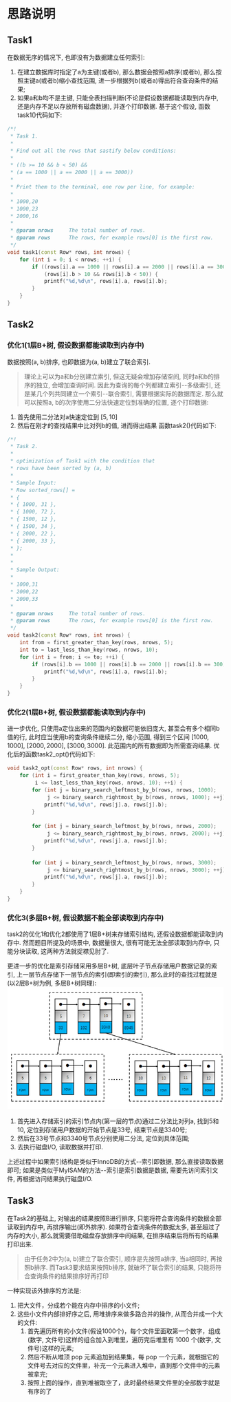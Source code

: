 # 思路说明

## Task1

在数据无序的情况下, 也即没有为数据建立任何索引:
1. 在建立数据库时指定了a为主键(或者b), 那么数据会按照a排序(或者b), 
   那么按照主键a(或者b)缩小查找范围, 进一步根据列b(或者a)得出符合查询条件的结果;
2. 如果a和b均不是主键, 只能全表扫描判断(不论是假设数据都能读取到内存中, 还是内存不足以存放所有磁盘数据),
   并逐个打印数据. 基于这个假设, 函数task1()代码如下:

```cpp
/*!
 * Task 1.
 *
 * Find out all the rows that sastify below conditions:
 *
 * ((b >= 10 && b < 50) &&
 * (a == 1000 || a == 2000 || a == 3000))
 *
 * Print them to the terminal, one row per line, for example:
 *
 * 1000,20
 * 1000,23
 * 2000,16
 *
 * @param nrows     The total number of rows.
 * @param rows      The rows, for example rows[0] is the first row.
 */
void task1(const Row* rows, int nrows) {
    for (int i = 0; i < nrows; ++i) {
        if ((rows[i].a == 1000 || rows[i].a == 2000 || rows[i].a == 300) &&
            (rows[i].b > 10 && rows[i].b < 50)) {
            printf("%d,%d\n", rows[i].a, rows[i].b);
        }
    }
}
```

## Task2

### 优化1(1层B+树, 假设数据都能读取到内存中)

数据按照(a, b)排序, 也即数据为(a, b)建立了联合索引.
> 理论上可以为a和b分别建立索引, 但这无疑会增加存储空间, 同时a和b的排序的独立, 会增加查询时间. 
> 因此为查询的每个列都建立索引--多级索引, 还是某几个列共同建立一个索引--联合索引, 
> 需要根据实际的数据而定.
那么就可以按照a, b的次序使用二分法快速定位到准确的位置, 逐个打印数据:
1. 首先使用二分法对a快速定位到 $[5, 10]$
2. 然后在刚才的查找结果中比对列b的值, 进而得出结果
函数task2()代码如下:

```cpp
/*!
 * Task 2.
 *
 * optimization of Task1 with the condition that
 * rows have been sorted by (a, b)
 *
 * Sample Input:
 * Row sorted_rows[] =
 * {
 * { 1000, 31 },
 * { 1000, 72 },
 * { 1500, 12 },
 * { 1500, 34 },
 * { 2000, 22 },
 * { 2000, 33 },
 * };
 *
 *
 * Sample Output:
 *
 * 1000,31
 * 2000,22
 * 2000,33
 *
 * @param nrows     The total number of rows.
 * @param rows      The rows, for example rows[0] is the first row.
 */
void task2(const Row* rows, int nrows) {
    int from = first_greater_than_key(rows, nrows, 5);
    int to = last_less_than_key(rows, nrows, 10);
    for (int i = from; i <= to; ++i) {
        if (rows[i].b == 1000 || rows[i].b == 2000 || rows[i].b == 300) {
            printf("%d,%d\n", rows[i].a, rows[i].b);
        }
    }
}
```

### 优化2(1层B+树, 假设数据都能读取到内存中)

进一步优化, 只使用a定位出来的范围内的数据可能依旧庞大, 甚至会有多个相同b值的行,
此时应当使用b的查询条件继续二分, 缩小范围, 得到三个区间 $[1000, 1000]$, $[2000, 2000]$, $[3000, 3000]$.
此范围内的所有数据即为所需查询结果. 优化后的函数task2_opt()代码如下:
```cpp
void task2_opt(const Row* rows, int nrows) {
    for (int i = first_greater_than_key(rows, nrows, 5);
         i <= last_less_than_key(rows, nrows, 10); ++i) {
        for (int j = binary_search_leftmost_by_b(rows, nrows, 1000);
             j <= binary_search_rightmost_by_b(rows, nrows, 1000); ++j) {
            printf("%d,%d\n", rows[j].a, rows[j].b);
        }

        for (int j = binary_search_leftmost_by_b(rows, nrows, 2000);
             j <= binary_search_rightmost_by_b(rows, nrows, 2000); ++j) {
            printf("%d,%d\n", rows[j].a, rows[j].b);
        }

        for (int j = binary_search_leftmost_by_b(rows, nrows, 3000);
             j <= binary_search_rightmost_by_b(rows, nrows, 3000); ++j) {
            printf("%d,%d\n", rows[j].a, rows[j].b);
        }
    }
}
```


### 优化3(多层B+树, 假设数据不能全部读取到内存中)

task2的优化1和优化2都使用了1层B+树来存储索引结构, 还假设数据都能读取到内存中. 
然而题目所提及的场景中, 数据量很大, 很有可能无法全部读取到内存中, 只能分块读取, 这两种方法就捉襟见肘了.

更进一步的优化是索引存储采用多层B+树, 底层叶子节点存储用户数据记录的索引, 
上一层节点存储下一层节点的索引(即索引的索引), 那么此时的查找过程就是(以2层B+树为例, 多层B+树同理):
![B+ Tree](B_plus_tree.png)

1. 首先进入存储索引的索引节点内(第一层的节点)通过二分法比对列a, 找到5和10, 
   定位到存储用户数据的开始节点是33号, 结束节点是3340号;
2. 然后在33号节点和3340号节点分别使用二分法, 定位到具体范围;
3. 去执行磁盘I/O, 读取数据并打印.

上述过程中如果索引结构是类似于InnoDB的方式--索引即数据, 那么直接读取数据即可;
如果是类似于MyISAM的方法--索引是索引数据是数据, 需要先访问索引文件, 再根据访问结果执行磁盘I/O.


## Task3

在Task2的基础上, 对输出的结果按照B进行排序, 只能将符合查询条件的数据全部读取到内存中, 再排序输出(即外排序).
如果符合查询条件的数据太多, 甚至超过了内存的大小, 那么就需要借助磁盘存放排序中间结果, 在排序结束后将所有的结果打印出来.
> 由于任务2中为(a, b)建立了联合索引, 顺序是先按照a排序, 当a相同时, 再按照b排序.
> 而Task3要求结果按照b排序, 就破坏了联合索引的结果, 只能将符合查询条件的结果排序好再打印

一种实现该外排序的方法是:
1. 把大文件，分成若个能在内存中排序的小文件;
2. 这些小文件内部排好序之后, 用堆排序来做多路合并的操作, 从而合并成一个大的文件:
   1. 首先遍历所有的小文件(假设1000个)，每个文件里面取第一个数字，组成(数字, 文件号)这样的组合加入到堆里，遍历完后堆里有 1000 个(数字, 文件号)这样的元素;
   2. 然后不断从堆顶 pop 元素追加到结果集，每 pop 一个元素，就根据它的文件号去对应的文件里，补充一个元素进入堆中，直到那个文件中的元素被拿完;
   3. 按照上面的操作，直到堆被取空了，此时最终结果文件里的全部数字就是有序的了

